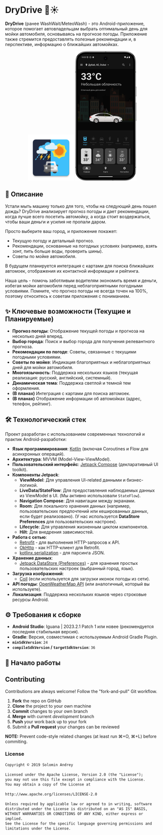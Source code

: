 # DryDrive 🚗☀️

**DryDrive** (ранее WashWait/MeteoWash) - это Android-приложение, которое помогает автовладельцам выбрать оптимальный день для мойки автомобиля, основываясь на прогнозе погоды. Приложение также стремится предоставлять полезные рекомендации и, в перспективе, информацию о ближайших автомойках.

<p align="center">
  <img src="https://github.com/solandmedotru/DryDriveApp/blob/main/app/src/main/res/mipmap-xxxhdpi/ic_launcher.webp" alt="DryDrive App Icon" width="150"/>
  <!-- TODO: Замените path/to/your/app_icon.png на реальный путь к иконке вашего приложения в репозитории -->
  <!-- Или загрузите скриншоты: -->
 <img src="https://github.com/solandmedotru/DryDriveApp/blob/main/Screenshot_20250916_180411.png" alt="Screenshot 1" width="200"/> 

</p>

## 🌟 Описание

Устали мыть машину только для того, чтобы на следующий день пошел дождь? DryDrive анализирует прогноз погоды и дает рекомендации, когда лучше всего посетить автомойку, а когда стоит воздержаться, чтобы ваши деньги и усилия не пропали даром.

Просто выберите ваш город, и приложение покажет:
*   Текущую погоду и детальный прогноз.
*   Рекомендации, основанные на погодных условиях (например, взять зонт, пить больше воды, проверить шины).
*   Советы по мойке автомобиля.

В будущем планируется интеграция с картами для поиска ближайших автомоек, отображения их контактной информации и рейтинга.

Наша цель - помочь заботливым водителям экономить время и деньги, избегая мойки автомобиля перед неблагоприятными погодными условиями. Помните, что прогноз погоды не всегда точен на 100%, поэтому относитесь к советам приложения с пониманием.

## ✨ Ключевые возможности (Текущие и Планируемые)

*   **Прогноз погоды**: Отображение текущей погоды и прогноза на несколько дней вперед.
*   **Выбор города**: Поиск и выбор города для получения релевантного прогноза.
*   **Рекомендации по погоде**: Советы, связанные с текущими погодными условиями.
*   **Советы по мойке**: Индикация благоприятных и неблагоприятных дней для мойки автомобиля.
*   **Многоязычность**: Поддержка нескольких языков (текущая реализация: русский, английский, системный).
*   **Динамическая тема**: Поддержка светлой и темной тем оформления.
*   **(В планах)** Интеграция с картами для поиска автомоек.
*   **(В планах)** Отображение информации об автомойках (адрес, телефон, рейтинг).

## 🛠️ Технологический стек

Проект разработан с использованием современных технологий и практик Android-разработки:

*   **Язык программирования**: [Kotlin](https://kotlinlang.org/) (включая Coroutines и Flow для асинхронных операций).
*   **Архитектура**: MVVM (Model-View-ViewModel).
*   **Пользовательский интерфейс**: [Jetpack Compose](https://developer.android.com/jetpack/compose) (декларативный UI toolkit).
*   **Компоненты Jetpack**:
    *   **ViewModel**: Для управления UI-related данными и бизнес-логикой.
    *   **LiveData/StateFlow**: Для предоставления наблюдаемых данных из ViewModel в UI. (Мы активно использовали `StateFlow`).
    *   **Navigation Compose**: Для навигации между экранами.
    *   **Room**: Для локального хранения данных (например, пользовательских предпочтений или кешированных данных, если будет реализовано). (У нас используется **DataStore Preferences** для пользовательских настроек).
    *   **Lifecycle**: Для управления жизненным циклом компонентов.
    *   **Hilt**: Для внедрения зависимостей.
*   **Работа с сетью**:
    *   [Retrofit](https://square.github.io/retrofit/) - для выполнения HTTP-запросов к API.
    *   [OkHttp](https://square.github.io/okhttp/) - как HTTP-клиент для Retrofit.
    *   [kotlinx.serialization](https://github.com/Kotlin/kotlinx.serialization) - для парсинга JSON.
*   **Хранение данных**:
    *   [Jetpack DataStore (Preferences)](https://developer.android.com/topic/libraries/architecture/datastore) - для хранения простых пользовательских настроек (выбранный город, язык).
*   **Загрузка изображений**:
    *   [Coil](https://coil-kt.github.io/coil/) (если используется для загрузки иконок погоды из сети).
*   **API погоды**: [OpenWeatherMap API](https://openweathermap.org/api) (или аналогичный, который вы используете).
*   **Локализация**: Поддержка нескольких языков через строковые ресурсы Android.

## ⚙️ Требования к сборке

*   **Android Studio**: Iguana | 2023.2.1 Patch 1 или новее (рекомендуется последняя стабильная версия).
*   **Gradle**: Версия, совместимая с используемым Android Gradle Plugin.
*   **`minSdkVersion`**: `24`
*   **`compileSdkVersion` / `targetSdkVersion`**: `36`

## 🚀 Начало работы

## Contributing

Contributions are always welcome!
Follow the "fork-and-pull" Git workflow.

1. **Fork** the repo on GitHub
2. **Clone** the project to your own machine
3. **Commit** changes to your own branch
4. **Merge** with current *development* branch
5. **Push** your work back up to your fork
6. Submit a **Pull request** your changes can be reviewed

**NOTE:**
Prevent code-style related changes (at least run ⌘+O, ⌘+L) before commiting.

### License

	Copyright © 2019 Solomin Andrey

	Licensed under the Apache License, Version 2.0 (the "License");
	you may not use this file except in compliance with the License.
	You may obtain a copy of the License at

	http://www.apache.org/licenses/LICENSE-2.0

	Unless required by applicable law or agreed to in writing, software
	distributed under the License is distributed on an "AS IS" BASIS,
	WITHOUT WARRANTIES OR CONDITIONS OF ANY KIND, either express or
	implied.
	See the License for the specific language governing permissions and
	limitations under the License.